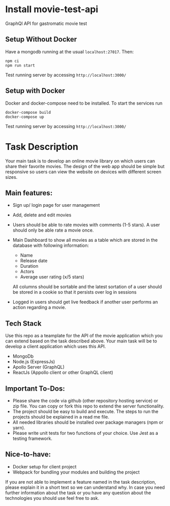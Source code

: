 # Install movie-test-api

GraphQl API for gastromatic movie test

## Setup Without Docker

Have a mongodb running at the usual `localhost:27017`. Then:

```
npm ci
npm run start
```

Test running server by accessing `http://localhost:3000/`

## Setup with Docker

Docker and docker-compose need to be installed. To start the services run

```
docker-compose build
docker-compose up
```

Test running server by accessing `http://localhost:3000/`

# Task Description

Your main task is to develop an online movie library on which users can share their favorite movies. The design of the web app should be simple but responsive so users can view the website on devices with different screen sizes.

## Main features:

- Sign up/ login page for user management
- Add, delete and edit movies
- Users should be able to rate movies with comments (1-5 stars). A user should only be able rate a movie once.
- Main Dashboard to show all movies as a table which are stored in the database with following information:

  - Name
  - Release date
  - Duration
  - Actors
  - Average user rating (x/5 stars)

  All columns should be sortable and the latest sortation of a user should be stored in a cookie so that it persists over log in sessions

- Logged in users should get live feedback if another user performs an action regarding a movie.

## Tech Stack

Use this repo as a teamplate for the API of the movie application which you can extend based on the task described above. Your main task will be to develop a client application which uses this API.

- MongoDb
- Node.js (ExpressJs)
- Apollo Server (GraphQL)
- ReactJs (Appollo client or other GraphQL client)

## Important To-Dos:

- Please share the code via github (other repository hosting service) or zip file. You can copy or fork this repo to extend the server functionality.
- The project should be easy to build and execute. The steps to run the projects should be explained in a read me file.
- All needed libraries should be installed over package managers (npm or yarn).
- Please write unit tests for two functions of your choice. Use Jest as a testing framework.

## Nice-to-have:

- Docker setup for client project
- Webpack for bundling your modules and building the project

If you are not able to implement a feature named in the task description, please explain it in a short text so we can understand why. In case you need further information about the task or you have any question about the technologies you should use feel free to ask.
